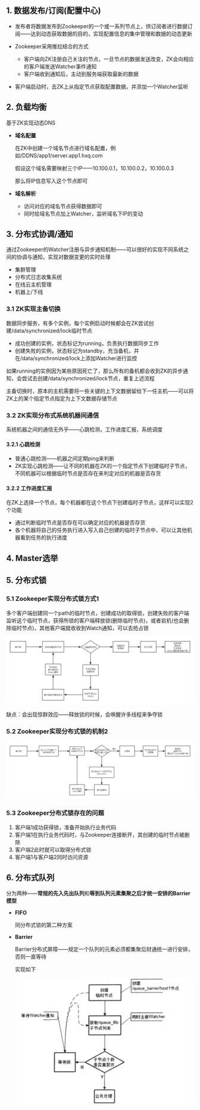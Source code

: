 ## 1. 数据发布/订阅(配置中心)

* 发布者将数据发布到Zookeeper的一个或一系列节点上，供订阅者进行数据订阅——达到动态获取数据的目的，实现配置信息的集中管理和数据的动态更新

* Zookeeper采用推拉结合的方式
  
  * 客户端向ZK注册自己关注的节点，一旦节点的数据发送改变，ZK会向相应的客户端发送Watcher事件通知
  * 客户端收到通知后，主动到服务端获取最新的数据

* 客户端启动时，去ZK上从指定节点获取配置数据，并添加一个Watcher监听

## 2. 负载均衡

基于ZK实现动态DNS

* **域名配置**
  
  在ZK中创建一个域名节点进行域名配置，例如/DDNS/app1/server.app1.hxq.com
  
  假设这个域名需要映射三个IP——10.100.0.1，10.100.0.2，10.100.0.3
  
  那么将IP信息写入这个节点即可

* **域名解析**
  
  * 访问对应的域名节点获得数据即可
  * 同时给域名节点加上Watcher，监听域名下IP的变动

## 3. 分布式协调/通知

通过Zookeeper的Watcher注册与异步通知机制——可以很好的实现不同系统之间的协调与通知，实现对数据变更的实时处理

* 集群管理
* 分布式日志收集系统
* 在线云主机管理
* 机器上/下线

### 3.1 ZK实现主备切换

数据同步服务，有多个实例，每个实例启动时候都会在ZK尝试创建/data/synchronized/lock临时节点

* 成功创建的实例，状态标记为running，负责执行数据同步工作
* 创建失败的实例，状态标记为standby，充当备机，并在/data/synchronized/lock上添加Watcher进行监控

如果running的实例因为某些原因死亡了，那么所有的备机都会收到ZK的异步通知，会尝试去创建/data/synchronized/lock节点，重复上述流程

主备切换时，原本的主机需要将一些关键的上下文数据留给下一任主机——可以将ZK上的某个指定节点指定为上下文数据存储节点

### 3.2 ZK实现分布式系统机器间通信

系统机器之间的通信无外乎——心跳检测，工作进度汇报，系统调度

#### 3.2.1 心跳检测

* 普通心跳检测——机器之间定期ping来判断
* ZK实现心跳检测——让不同的机器在ZK的一个指定节点下创建临时子节点，不同机器可以根据临时节点是否存在来判定对应的机器是否存货

#### 3.2.2 工作进度汇报

在ZK上选择一个节点，每个机器都在这个节点下创建临时子节点，这样可以实现2个功能

* 通过判断临时节点是否存在可以确定对应的机器是否存货
* 各个机器将自己的任务执行进入写入自己创建的临时子节点中，可以让其他机器看到任务的执行进度

## 4. Master选举

## 5. 分布式锁

### 5.1 Zookeeper实现分布式锁方式1

多个客户端创建同一个path的临时节点，创建成功的取得锁，创建失败的客户端监听这个临时节点，获得所锁的客户端释放锁(删除临时节点)，或者宕机(也会删除临时节点)，其他客户端就收收到Watch通知，可以去抢占锁

![1](../p/Zookeeper实现分布式锁机制1.png)

缺点：会出现惊群效应——释放锁的时候，会唤醒许多线程来争夺锁

### 5.2 Zookeeper实现分布式锁的机制2

![1](../p/Zookeeper实现分布式锁机制2.png)

### 5.3 Zookeeper分布式锁存在的问题

1. 客户端1成功获得锁，准备开始执行业务代码
2. 客户端1在执行业务代码时，与Zookeeper连接断开，其创建的临时节点被删除
3. 客户端2此时就可以取得分布式锁
4. 客户端1与客户端2同时访问资源

## 6. 分布式队列

分为两种——**常规的先入先出队列**和**等到队列元素集聚之后才统一安排的Barrier模型**

* **FIFO**
  
  同分布式锁的第二种方案

* **Barrier**
  
  Barrier分布式屏障——规定一个队列的元素必须都集聚后财通统一进行安排，否则一直等待
  
  实现如下
  
  ![1](../p/3.png)